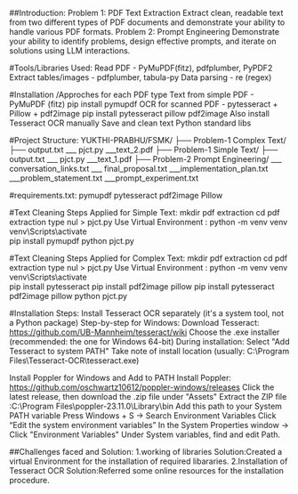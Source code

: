 ##Introduction: 
Problem 1: PDF Text Extraction
  Extract clean, readable text from two different types of PDF documents and demonstrate your ability to handle various PDF formats.
Problem 2: Prompt Engineering
  Demonstrate your ability to identify problems, design effective prompts, and iterate on solutions using LLM interactions.

#Tools/Libraries Used:
Read PDF	                 -    PyMuPDF(fitz), pdfplumber, PyPDF2
Extract tables/images      -  	pdfplumber, tabula-py
Data parsing	             -    re (regex)


#Installation /Approches for each PDF type
Text from simple PDF       -	 PyMuPDF (fitz)	pip install pymupdf
OCR for scanned PDF	       -   pytesseract + Pillow + pdf2image	pip install pytesseract pillow pdf2image
Also install Tesseract OCR manually
Save and clean text	Python standard libs


#Project Structure:
YUKTHI-PRABHU/FSMK/
├── Problem-1 Complex Text/
    ├── output.txt
    ___ pjct.py
    ___text_2.pdf
├── Problem-1 Simple Text/
    ├── output.txt
    ___ pjct.py
    ___text_1.pdf
├── Problem-2 Prompt Engineering/
    ___ conversation_links.txt
    ___ final_proposal.txt
    ___implementation_plan.txt
    ___problem_statement.txt
    ___prompt_experiment.txt

#requirements.txt:
pymupdf
pytesseract
pdf2image
Pillow


#Text Cleaning Steps Applied for Simple Text:
mkdir pdf extraction
cd pdf extraction
type nul > pjct.py
Use Virtual Environment :
python -m venv venv
venv\Scripts\activate     
pip install pymupdf
python pjct.py

#Text Cleaning Steps Applied for Complex Text:
mkdir pdf extraction
cd pdf extraction
type nul > pjct.py
Use Virtual Environment :
python -m venv venv
venv\Scripts\activate     
pip install pytesseract
pip install pdf2image pillow
pip install pytesseract pdf2image pillow
python pjct.py

#Installation Steps:
Install Tesseract OCR separately (it's a system tool, not a Python package)
Step-by-step for Windows:
Download Tesseract: https://github.com/UB-Mannheim/tesseract/wiki
Choose the .exe installer (recommended: the one for Windows 64-bit)
During installation:
Select "Add Tesseract to system PATH"
Take note of install location (usually: C:\Program Files\Tesseract-OCR\tesseract.exe)

Install Poppler for Windows and Add to PATH
Install Poppler: https://github.com/oschwartz10612/poppler-windows/releases
Click the latest release, then download the .zip file under "Assets"
Extract the ZIP file :C:\Program Files\poppler-23.11.0\Library\bin
Add this path to your System PATH variable
Press Windows + S → Search Environment Variables
Click “Edit the system environment variables”
In the System Properties window → Click "Environment Variables"
Under System variables, find and edit Path.

##Challenges faced and Solution:
1.working of libraries
  Solution:Created a virtual Environment for the installation of required libararies.
2.Installation of Tesseract OCR
  Solution:Referred  some online resources for the installation procedure.




 






